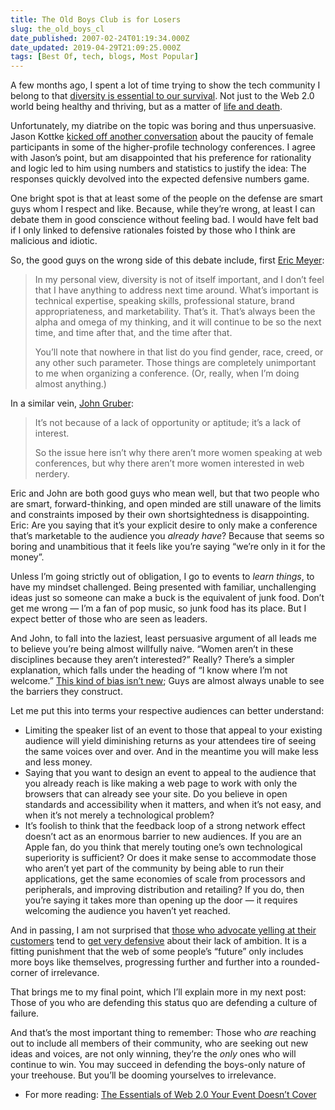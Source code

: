 ```yaml
---
title: The Old Boys Club is for Losers
slug: the_old_boys_cl
date_published: 2007-02-24T01:19:34.000Z
date_updated: 2019-04-29T21:09:25.000Z
tags: [Best Of, tech, blogs, Most Popular]
---
```


A few months ago, I spent a lot of time trying to show the tech community I belong to that [diversity is essential to our survival](http://www.dashes.com/admin/mt/mt-search.cgi?tag=monoculture&amp;blog_id=1). Not just to the Web 2.0 world being healthy and thriving, but as a matter of [life and death](http://www.dashes.com/anil/2006/10/16/life_or_death_f).

Unfortunately, my diatribe on the topic was boring and thus unpersuasive. Jason Kottke [kicked off another conversation](http://www.kottke.org/07/02/gender-diversity-at-web-conferences) about the paucity of female participants in some of the higher-profile technology conferences. I agree with Jason’s point, but am disappointed that his preference for rationality and logic led to him using numbers and statistics to justify the idea: The responses quickly devolved into the expected defensive numbers game.

One bright spot is that at least some of the people on the defense are smart guys whom I respect and like. Because, while they’re wrong, at least I can debate them in good conscience without feeling bad. I would have felt bad if I only linked to defensive rationales foisted by those who I think are malicious and idiotic.

So, the good guys on the wrong side of this debate include, first [Eric Meyer](http://meyerweb.com/eric/thoughts/2007/02/23/diverse-it-gets/):

> In my personal view, diversity is not of itself important, and I don’t feel that I have anything to address next time around. What’s important is technical expertise, speaking skills, professional stature, brand appropriateness, and marketability. That’s it. That’s always been the alpha and omega of my thinking, and it will continue to be so the next time, and time after that, and the time after that.
> 
> You’ll note that nowhere in that list do you find gender, race, creed, or any other such parameter. Those things are completely unimportant to me when organizing a conference. (Or, really, when I’m doing almost anything.)

In a similar vein, [John Gruber](http://daringfireball.net/2007/02/web_nerd_gender_diversity):

> It’s not because of a lack of opportunity or aptitude; it’s a lack of interest.
> 
> So the issue here isn’t why there aren’t more women speaking at web conferences, but why there aren’t more women interested in web nerdery.

Eric and John are both good guys who mean well, but that two people who are smart, forward-thinking, and open minded are still unaware of the limits and constraints imposed by their own shortsightedness is disappointing. Eric: Are you saying that it’s your explicit desire to only make a conference that’s marketable to the audience you *already have*? Because that seems so boring and unambitious that it feels like you’re saying “we’re only in it for the money”.

Unless I’m going strictly out of obligation, I go to events to *learn things*, to have my mindset challenged. Being presented with familiar, unchallenging ideas just so someone can make a buck is the equivalent of junk food. Don’t get me wrong — I’m a fan of pop music, so junk food has its place. But I expect better of those who are seen as leaders.

And John, to fall into the laziest, least persuasive argument of all leads me to believe you’re being almost willfully naive. “Women aren’t in these disciplines because they aren’t interested?” Really? There’s a simpler explanation, which falls under the heading of “I know where I’m not welcome.” [This kind of bias isn’t new](http://www.princeton.edu/pr/pwb/01/0212/7b.shtml); Guys are almost always unable to see the barriers they construct.

Let me put this into terms your respective audiences can better understand:

- Limiting the speaker list of an event to those that appeal to your existing audience will yield diminishing returns as your attendees tire of seeing the same voices over and over. And in the meantime you will make less and less money.
- Saying that you want to design an event to appeal to the audience that you already reach is like making a web page to work with only the browsers that can already see your site. Do you believe in open standards and accessibility when it matters, and when it’s not easy, and when it’s not merely a technological problem?
- It’s foolish to think that the feedback loop of a strong network effect doesn’t act as an enormous barrier to new audiences. If you are an Apple fan, do you think that merely touting one’s own technological superiority is sufficient? Or does it make sense to accommodate those who aren’t yet part of the community by being able to run their applications, get the same economies of scale from processors and peripherals, and improving distribution and retailing? If you do, then you’re saying it takes more than opening up the door — it requires welcoming the audience you haven’t yet reached.

And in passing, I am not surprised that [those who advocate yelling at their customers](http://www.carsonified.com/web-apps/how-to-deal-with-abusive-customers) tend to [get very defensive](http://weblog.muledesign.com/2007/02/the_web_still_hates_women.php#comment-636) about their lack of ambition. It is a fitting punishment that the web of some people’s “future” only includes more boys like themselves, progressing further and further into a rounded-corner of irrelevance.

That brings me to my final point, which I’ll explain more in my next post: Those of you who are defending this status quo are defending a culture of failure.

And that’s the most important thing to remember: Those who *are* reaching out to include all members of their community, who are seeking out new ideas and voices, are not only winning, they’re the *only* ones who will continue to win. You may succeed in defending the boys-only nature of your treehouse. But you’ll be dooming yourselves to irrelevance.

- For more reading: [The Essentials of Web 2.0 Your Event Doesn’t Cover](http://www.dashes.com/anil/2007/02/23/the_essentials_)
